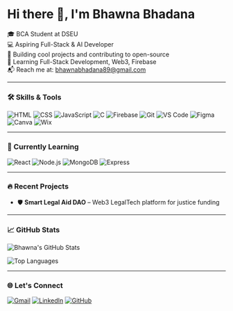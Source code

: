 # Hi there 👋, I'm Bhawna Bhadana

🎓 BCA Student at DSEU  
💻 Aspiring Full-Stack & AI Developer  
🌟 Building cool projects and contributing to open-source  
🚀 Learning Full-Stack Development, Web3, Firebase  
📬 Reach me at: bhawnabhadana89@gmail.com

---

### 🛠️ Skills & Tools
![HTML](https://img.shields.io/badge/-HTML5-E34F26?logo=html5&logoColor=white)
![CSS](https://img.shields.io/badge/-CSS3-1572B6?logo=css3&logoColor=white)
![JavaScript](https://img.shields.io/badge/-JavaScript-F7DF1E?logo=javascript&logoColor=black)
![C](https://img.shields.io/badge/-C-00599C?logo=c&logoColor=white)
![Firebase](https://img.shields.io/badge/-Firebase-FFCA28?logo=firebase&logoColor=black)
![Git](https://img.shields.io/badge/-Git-F05032?logo=git&logoColor=white)
![VS Code](https://img.shields.io/badge/-VSCode-007ACC?logo=visual-studio-code&logoColor=white)
![Figma](https://img.shields.io/badge/-Figma-F24E1E?logo=figma&logoColor=white)
![Canva](https://img.shields.io/badge/-Canva-00C4CC?logo=canva&logoColor=white)
![Wix](https://img.shields.io/badge/-Wix-000000?logo=wix&logoColor=white)

---

### 🚀 Currently Learning
![React](https://img.shields.io/badge/-React-61DAFB?logo=react&logoColor=black)
![Node.js](https://img.shields.io/badge/-Node.js-339933?logo=node.js&logoColor=white)
![MongoDB](https://img.shields.io/badge/-MongoDB-47A248?logo=mongodb&logoColor=white)
![Express](https://img.shields.io/badge/-Express.js-000000?logo=express&logoColor=white)

---

### 🔥 Recent Projects
- 🛡️ **Smart Legal Aid DAO** – Web3 LegalTech platform for justice funding  

---

### 📈 GitHub Stats
![Bhawna's GitHub Stats](https://github-readme-stats.vercel.app/api?username=BhawnaBhadana&show_icons=true&theme=radical)

![Top Languages](https://github-readme-stats.vercel.app/api/top-langs/?username=BhawnaBhadana&layout=compact&theme=radical)

---

### 🌐 Let's Connect
[![Gmail](https://img.shields.io/badge/Gmail-D14836?style=flat&logo=gmail&logoColor=white)](mailto:bhawnabhadana89@gmail.com)
[![LinkedIn](https://img.shields.io/badge/LinkedIn-0A66C2?style=flat&logo=linkedin&logoColor=white)](https://www.linkedin.com/in/bhawna-bhadana)
[![GitHub](https://img.shields.io/badge/GitHub-100000?style=flat&logo=github&logoColor=white)](https://github.com/BhawnaBhadana)
